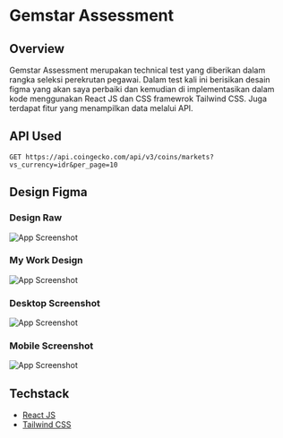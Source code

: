 
# Gemstar Assessment

## Overview

Gemstar Assessment merupakan technical test yang diberikan dalam rangka seleksi perekrutan pegawai. Dalam test kali ini berisikan desain figma yang akan saya perbaiki dan kemudian di implementasikan dalam kode menggunakan React JS dan CSS framewrok Tailwind CSS. Juga terdapat fitur yang menampilkan data melalui API.




## API Used
```https
GET https://api.coingecko.com/api/v3/coins/markets?vs_currency=idr&per_page=10
```

## Design Figma

### Design Raw
![App Screenshot](https://res.cloudinary.com/dgr7ck0sl/image/upload/v1677914905/Example_qqzakk.png)

### My Work Design
![App Screenshot](https://res.cloudinary.com/dgr7ck0sl/image/upload/v1677914905/My_Work_Design_ebipmf.png)

### Desktop Screenshot
![App Screenshot](https://res.cloudinary.com/dgr7ck0sl/image/upload/v1677914905/Desktop_npikic.png)

### Mobile Screenshot
![App Screenshot](https://res.cloudinary.com/dgr7ck0sl/image/upload/v1677914905/Mobile_qgnkke.png)



## Techstack

- [React JS](https://reactjs.org/)
- [Tailwind CSS](https://tailwindcss.com/docs/installation)
